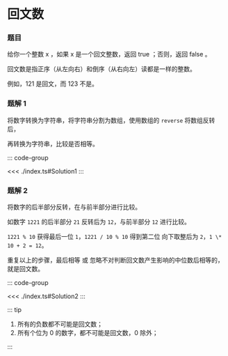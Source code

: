 # 回文数

### 题目

给你一个整数 x ，如果 x 是一个回文整数，返回 true ；否则，返回 false 。

回文数是指正序（从左向右）和倒序（从右向左）读都是一样的整数。

例如，121 是回文，而 123 不是。

### 题解 1

将数字转换为字符串，将字符串分割为数组，使用数组的 `reverse` 将数组反转后，

再转换为字符串，比较是否相等。

::: code-group

<<< ./index.ts#Solution1
:::

### 题解 2

将数字的后半部分反转，在与前半部分进行比较。

如数字 `1221` 的后半部分 `21` 反转后为 `12`，与前半部分 `12` 进行比较。

`1221 % 10` 获得最后一位 `1`，`1221 / 10 % 10` 得到第二位 向下取整后为 `2`，`1 \* 10 + 2 = 12`。

重复以上的步骤，最后相等 或 忽略不对判断回文数产生影响的中位数后相等的，就是回文数。

::: code-group

<<< ./index.ts#Solution2
:::

::: tip

1. 所有的负数都不可能是回文数；
2. 所有个位为 0 的数字，都不可能是回文数，0 除外；

:::
